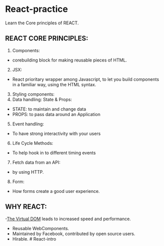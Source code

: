 # React-practice

Learn the Core principles of REACT.

## REACT CORE PRINCIPLES:

1. Components:

- corebuilding block for making reusable pieces of HTML.

2. JSX:

- React prioritary wrapper among Javascript, to let you build components in a familiar way,
  using the HTML syntax.

3. Styling components:
4. Data handling: State & Props:

- STATE: to maintain and change data
- PROPS: to pass data around an Application

5. Event handling:

- To have strong interactivity with your users

6. Life Cycle Methods:

- To help hook in to different timing events

7. Fetch data from an API:

- by using HTTP.

8. Form:

- How forms create a good user experience.

## WHY REACT:

-[The Virtual DOM](https://www.youtube.com/watch?v=BYbgopx44vo) leads to increased speed and performance.

- Reusable WebComponents.
- Maintained by Facebook, contributed by open source users.
- Hirable.
#   R e a c t - i n t r o  
 